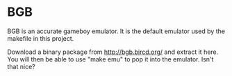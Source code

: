 # BGB

BGB is an accurate gameboy emulator. It is the default emulator used by the makefile in this project.

Download a binary package from http://bgb.bircd.org/ and extract it here. You will then be able to use "make emu" to pop it into the emulator. Isn't that nice?